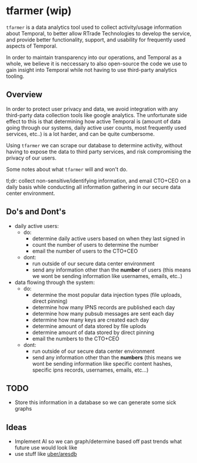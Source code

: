 # tfarmer (wip)

`tfarmer` is a data analytics tool used to collect activity/usage information about Temporal, to better allow RTrade Technologies to develop the service, and provide better functionality, support, and usability for frequently used aspects of Temporal.

In order to maintain transparency into our operations, and Temporal as a whole, we believe it is neccessary to also open-source the code we use to gain insight into Temporal while not having to use third-party analytics tooling.

## Overview

In order to protect user privacy and data, we avoid integration with any third-party data collection tools like google analytics. The unfortunate side effect to this is that determining how active Temporal is (amount of data going through our systems, daily active user counts, most frequently used services, etc..) is a lot harder, and can be quite cumbersome.

Using `tfarmer` we can scrape our database to determine activity, without having to expose the data to third party services, and risk compromising the privacy of our users.

Some notes about what `tfarmer` will and won't do.

tl;dr: collect non-sensitive/identifying information, and email CTO+CEO on a daily basis while conducting all information gathering in our secure data center environment.

## Do's and Dont's

* daily active users:
  * do:
    * determine daily active users based on when they last signed in
    * count the number of users to determine the number
    * email the number of users to the CTO+CEO
  * dont:
    * run outside of our secure data center environment
    * send any information other than the **number** of users (this means we wont be sending information like usernames, emails, etc..)  
* data flowing through the system:
  * do:
    * determine the most popular data injection types (file uploads, direct pinning)
    * determine how many IPNS records are published each day
    * determine how many pubsub messages are sent each day
    * determine how many keys are created each day
    * determine amount of data stored by file uplods
    * determine amount of data stored by direct pinning
    * email the numbers to the CTO+CEO
  * dont:
    * run outside of our secure data center environment
    * send any information other than the **numbers** (this means we wont be sending information like specific content hashes, specific ipns records, usernames, emails, etc...)

## TODO

* Store this information in a database so we can generate some sick graphs

## Ideas

* Implement AI so we can graph/determine based off past trends what future use would look like
* use stuff like [uber/aresdb](https://github.com/uber/aresdb)